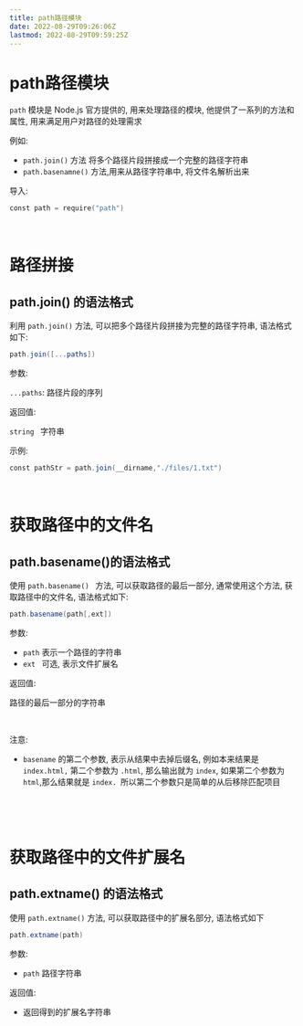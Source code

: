 ```yaml
---
title: path路径模块
date: 2022-08-29T09:26:06Z
lastmod: 2022-08-29T09:59:25Z
---
```


# path路径模块

`path` 模块是 Node.js 官方提供的, 用来处理路径的模块, 他提供了一系列的方法和属性, 用来满足用户对路径的处理需求

例如:

* `path.join()` 方法 将多个路径片段拼接成一个完整的路径字符串
* `path.basenamne()` 方法,用来从路径字符串中, 将文件名解析出来

导入:

```powershell
const path = require("path")
```

‍

# 路径拼接

## path.join() 的语法格式

利用 `path.join()` 方法, 可以把多个路径片段拼接为完整的路径字符串, 语法格式如下:

```powershell
path.join([...paths])
```

参数:

`...paths`: 路径片段的序列

返回值:

`string ​` 字符串

示例:

```powershell
const pathStr = path.join(__dirname,"./files/1.txt")
```

‍

# 获取路径中的文件名

## path.basename()的语法格式

使用 `path.basename() ​` 方法, 可以获取路径的最后一部分, 通常使用这个方法, 获取路径中的文件名, 语法格式如下:

```powershell
path.basename(path[,ext])
```

参数:

* `path` 表示一个路径的字符串
* `ext ​` 可选, 表示文件扩展名

返回值:

路径的最后一部分的字符串

‍

注意:

* `basename` 的第二个参数, 表示从结果中去掉后缀名, 例如本来结果是 `index.html,` 第二个参数为 `.html`, 那么输出就为 `index`, 如果第二个参数为 `html`,那么结果就是 `index. ​` 所以第二个参数只是简单的从后移除匹配项目

‍

‍

# 获取路径中的文件扩展名

## path.extname() 的语法格式

使用 `path.extname()` 方法, 可以获取路径中的扩展名部分, 语法格式如下

```powershell
path.extname(path)
```

参数:

* `path` 路径字符串

返回值:

* 返回得到的扩展名字符串
